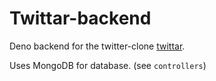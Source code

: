 # Twittar-backend
Deno backend for the twitter-clone [twittar](https://github.com/andi6558/twittar).

Uses MongoDB for database. (see `controllers`)
